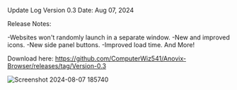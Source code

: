 Update Log
Version 0.3
Date: Aug 07, 2024

Release Notes:

-Websites won't randomly launch in a separate window.
-New and improved icons.
-New side panel buttons.
-Improved load time.
And More!

Download here: https://github.com/ComputerWiz541/Anovix-Browser/releases/tag/Version-0.3

![Screenshot 2024-08-07 185740](https://github.com/user-attachments/assets/2b5e18ed-272b-4f03-8bba-0c809fd9d1a9)

